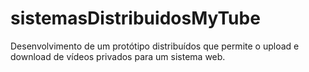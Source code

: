 sistemasDistribuidosMyTube
==========================

Desenvolvimento de um protótipo distribuídos que permite o upload e download de vídeos privados para um sistema web.
